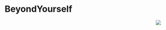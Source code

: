 # BeyondYourself
<img align="right" src="https://github-readme-stats.vercel.app/api?username=BeyondYourself&show_icons=true&hide_title=true&theme=tokyonight&&hide_border=true" />  
